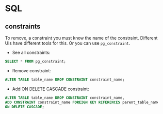 # SQL

## constraints
To remove, a constraint you must know the name of the constraint. Different UIs have different tools for this. Or you can use `pg_constraint`.

- See all constraints: 
```sql
SELECT * FROM pg_constraint;
```
- Remove constraint:
```sql
ALTER TABLE table_name DROP CONSTRAINT constraint_name;
```
- Add ON DELETE CASCADE constraint:
```sql
ALTER TABLE table_name DROP CONSTRAINT constraint_name, 
ADD CONSTRAINT constraint_name FOREIGN KEY REFERENCES parent_table_name(parent_column) 
ON DELETE CASCADE;
```